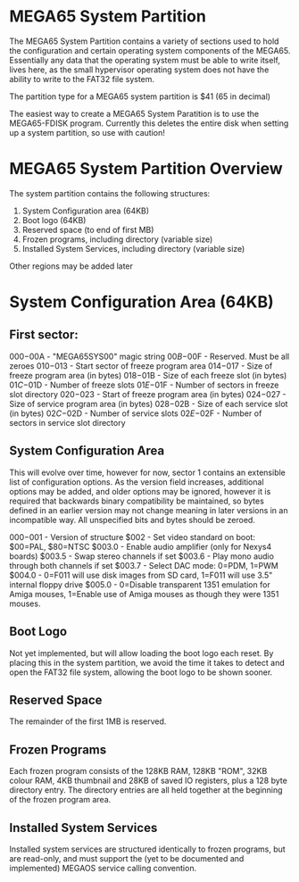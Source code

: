 
# MEGA65 System Partition

The MEGA65 System Partition contains a variety of sections used to
hold the configuration and certain operating system components of
the MEGA65.  Essentially any data that the operating system must be
able to write itself, lives here, as the small hypervisor operating
system does not have the ability to write to the FAT32 file system.

The partition type for a MEGA65 system partition is $41 (65 in decimal)

The easiest way to create a MEGA65 System Paratition is to use the
MEGA65-FDISK program.  Currently this deletes the entire disk when
setting up a system partition, so use with caution!

# MEGA65 System Partition Overview

The system partition contains the following structures:

1. System Configuration area (64KB)
2. Boot logo (64KB)
3. Reserved space (to end of first MB)
5. Frozen programs, including directory (variable size)
6. Installed System Services, including directory (variable size)

Other regions may be added later

# System Configuration Area (64KB)

## First sector:

$000-$00A - "MEGA65SYS00" magic string
$00B-$00F - Reserved. Must be all zeroes
$010-$013 - Start sector of freeze program area
$014-$017 - Size of freeze program area (in bytes)
$018-$01B - Size of each freeze slot (in bytes)
$01C-$01D - Number of freeze slots
$01E-$01F - Number of sectors in freeze slot directory
$020-$023 - Start of freeze program area (in bytes)
$024-$027 - Size of service program area (in bytes)
$028-$02B - Size of each service slot (in bytes)
$02C-$02D - Number of service slots
$02E-$02F - Number of sectors in service slot directory


## System Configuration Area

This will evolve over time, however for now, sector 1 contains
an extensible list of configuration options.  As the version field
increases, additional options may be added, and older options may
be ignored, however it is required that backwards binary compatibility
be maintained, so bytes defined in an earlier version may not change
meaning in later versions in an incompatible way.  All unspecified bits and bytes should be zeroed.

$000-$001 - Version of structure
$002 - Set video standard on boot: $00=PAL, $80=NTSC
$003.0 - Enable audio amplifier (only for Nexys4 boards)
$003.5 - Swap stereo channels if set
$003.6 - Play mono audio through both channels if set
$003.7 - Select DAC mode: 0=PDM, 1=PWM
$004.0 - 0=F011 will use disk images from SD card, 1=F011 will use 3.5" internal floppy drive
$005.0 - 0=Disable transparent 1351 emulation for Amiga mouses, 1=Enable use of Amiga mouses as though they were 1351 mouses.

## Boot Logo

Not yet implemented, but will allow loading the boot logo each reset.  By placing this in the system partition, we avoid the time it takes to detect and open the FAT32 file system, allowing the boot logo to be shown sooner.

## Reserved Space

The remainder of the first 1MB is reserved.

## Frozen Programs

Each frozen program consists of the 128KB RAM, 128KB "ROM", 32KB colour RAM, 4KB thumbnail and 28KB of saved IO registers, plus a 128 byte directory entry.  The directory entries are all held together at the beginning of the frozen program area.

## Installed System Services

Installed system services are structured identically to frozen programs, but are read-only, and must support the (yet to be documented and implemented) MEGAOS service calling convention.

